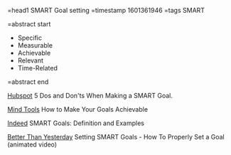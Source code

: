 =head1 SMART Goal setting
=timestamp 1601361946
=tags SMART

=abstract start

<ul>
<li>Specific</li>
<li>Measurable</li>
<li>Achievable</li>
<li>Relevant</li>
<li>Time-Related</li>
</ul>

=abstract end

<a href="https://blog.hubspot.com/marketing/smart-goal-examples">Hubspot</a> 5 Dos and Don'ts When Making a SMART Goal.

<a href="https://www.mindtools.com/pages/article/smart-goals.htm">Mind Tools</a> How to Make Your Goals Achievable

<a href="https://www.indeed.com/career-advice/career-development/smart-goals">Indeed</a> SMART Goals: Definition and Examples

<a href="https://youtu.be/PCRSVRD2EAk">Better Than Yesterday</a> Setting SMART Goals - How To Properly Set a Goal (animated video)

